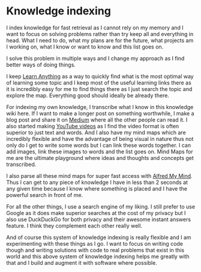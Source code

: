# Knowledge indexing

I index knowledge for fast retrieval as I cannot rely on my memory and I want to focus on solving problems rather than try keep all and everything in head. What I need to do, what my plans are for the future, what projects am I working on, what I know or want to know and this list goes on.

I solve this problem in multiple ways and I change my approach as I find better ways of doing things.

I keep [Learn Anything][1] as a way to quickly find what is the most optimal way of learning some topic and I keep most of the useful learning links there as it is incredibly easy for me to find things there as I just search the topic and explore the map. Everything good should ideally be already there.

For indexing my own knowledge, I transcribe what I know in this knowledge wiki here. If I want to make a longer post on something worthwhile, I make a blog post and share it on [Medium][2] where all the other people can read it. I also started making [YouTube videos][3] as I find the video format is often superior to just text and words. And I also have my mind maps which are incredibly flexible and have the advantage of being visual in nature thus not only do I get to write some words but I can link these words together. I can add images, link these images to words and the list goes on. Mind Maps for me are the ultimate playground where ideas and thoughts and concepts get transcribed. 

I also parse all these mind maps for super fast access with [Alfred My Mind][4]. Thus I can get to any piece of knowledge I have in less than 2 seconds at any given time because I know where something is placed and I have the powerful search in front of me.

For all the other things, I use a search engine of my liking. I still prefer to use Google as it does make superior searches at the cost of my privacy but I also use DuckDuckGo for both privacy and their awesome instant answers feature. I think they complement each other really well.

And of course this system of knowledge indexing is really flexible and I am experimenting with these things as I go. I want to focus on writing code though and writing solutions with code to real problems that exist in this world and this above system of knowledge indexing helps me greatly with that and I build and augment it with software where possible.


[1]:	https://learn-anything.xyz/
[2]:	https://medium.com/@NikitaVoloboev
[3]:	https://www.youtube.com/channel/UCEKqrUfr_FMKIO9XSJS4vDw
[4]:	https://github.com/nikitavoloboev/alfred-my-mind